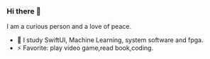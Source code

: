 ### Hi there 👋

I am a curious person and a love of peace.

- 🤔 I study SwiftUI, Machine Learning, system software and fpga.
- ⚡ Favorite: play video game,read book,coding.

